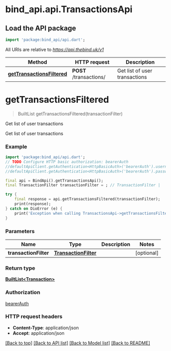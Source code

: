 # bind_api.api.TransactionsApi

## Load the API package
```dart
import 'package:bind_api/api.dart';
```

All URIs are relative to *https://api.thebind.uk/v1*

Method | HTTP request | Description
------------- | ------------- | -------------
[**getTransactionsFiltered**](TransactionsApi.md#gettransactionsfiltered) | **POST** /transactions/ | Get list of user transactions


# **getTransactionsFiltered**
> BuiltList<Transaction> getTransactionsFiltered(transactionFilter)

Get list of user transactions

Get list of user transactions

### Example
```dart
import 'package:bind_api/api.dart';
// TODO Configure HTTP basic authorization: bearerAuth
//defaultApiClient.getAuthentication<HttpBasicAuth>('bearerAuth').username = 'YOUR_USERNAME'
//defaultApiClient.getAuthentication<HttpBasicAuth>('bearerAuth').password = 'YOUR_PASSWORD';

final api = BindApi().getTransactionsApi();
final TransactionFilter transactionFilter = ; // TransactionFilter | 

try {
    final response = api.getTransactionsFiltered(transactionFilter);
    print(response);
} catch on DioError (e) {
    print('Exception when calling TransactionsApi->getTransactionsFiltered: $e\n');
}
```

### Parameters

Name | Type | Description  | Notes
------------- | ------------- | ------------- | -------------
 **transactionFilter** | [**TransactionFilter**](TransactionFilter.md)|  | [optional] 

### Return type

[**BuiltList&lt;Transaction&gt;**](Transaction.md)

### Authorization

[bearerAuth](../README.md#bearerAuth)

### HTTP request headers

 - **Content-Type**: application/json
 - **Accept**: application/json

[[Back to top]](#) [[Back to API list]](../README.md#documentation-for-api-endpoints) [[Back to Model list]](../README.md#documentation-for-models) [[Back to README]](../README.md)

